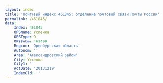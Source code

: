 ```yaml
---
layout: index
title: 'Почтовый индекс 461845: отделение почтовой связи Почты России'
permalink: /461845/
data:
    Index: 461845
    OPSName: Успенка
    OPSType: О
    OPSSubm: 461499
    Region: 'Оренбургская область'
    Autonom: ''
    Area: 'Александровский район'
    City: Успенка
    City1: ''
    ActDate: '20131219'
    IndexOld: ''
---
```

